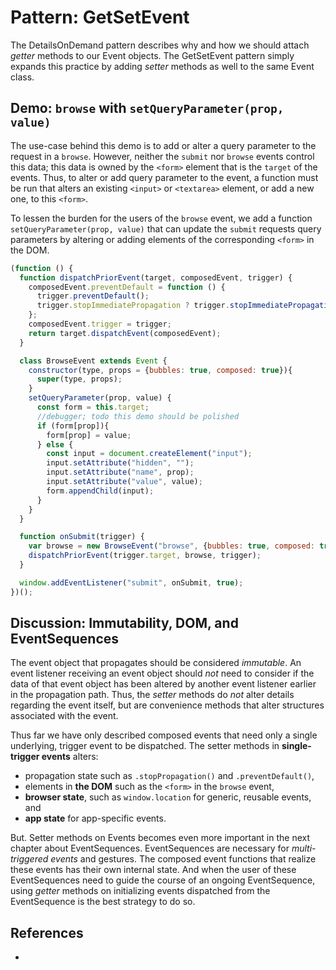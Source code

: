 # Pattern: GetSetEvent

The DetailsOnDemand pattern describes why and how we should attach *getter* methods to our Event objects. The GetSetEvent pattern simply expands this practice by adding *setter* methods as well to the same Event class.

## Demo: `browse` with `setQueryParameter(prop, value)` 

The use-case behind this demo is to add or alter a query parameter to the request in a `browse`. However, neither the `submit` nor `browse` events control this data; this data is owned by the `<form>` element that is the `target` of the events. Thus, to alter or add query parameter to the event, a function must be run that alters an existing `<input>` or `<textarea>` element, or add a new one, to this `<form>`.

To lessen the burden for the users of the `browse` event, we add a function `setQueryParameter(prop, value)` that can update the `submit` requests query parameters by altering or adding elements of the corresponding `<form>` in the DOM.

```javascript
(function () {
  function dispatchPriorEvent(target, composedEvent, trigger) {
    composedEvent.preventDefault = function () {
      trigger.preventDefault();
      trigger.stopImmediatePropagation ? trigger.stopImmediatePropagation() : trigger.stopPropagation();
    };
    composedEvent.trigger = trigger;
    return target.dispatchEvent(composedEvent);
  }

  class BrowseEvent extends Event {
    constructor(type, props = {bubbles: true, composed: true}){
      super(type, props);
    }
    setQueryParameter(prop, value) {
      const form = this.target;
      //debugger; todo this demo should be polished
      if (form[prop]){
        form[prop] = value;
      } else {
        const input = document.createElement("input");
        input.setAttribute("hidden", "");
        input.setAttribute("name", prop);
        input.setAttribute("value", value);
        form.appendChild(input);
      }
    }
  }

  function onSubmit(trigger) {
    var browse = new BrowseEvent("browse", {bubbles: true, composed: true});
    dispatchPriorEvent(trigger.target, browse, trigger);
  }

  window.addEventListener("submit", onSubmit, true);
})();
```

## Discussion: Immutability, DOM, and EventSequences

The event object that propagates should be considered *immutable*. An event listener receiving an event object should *not* need to consider if the data of that event object has been altered by another event listener earlier in the propagation path. Thus, the *setter* methods do *not* alter details regarding the event itself, but are convenience methods that alter structures associated with the event.

Thus far we have only described composed events that need only a single underlying, trigger event to be dispatched. The setter methods in **single-trigger events** alters:
 * propagation state such as `.stopPropagation()` and `.preventDefault()`,
 * elements in **the DOM** such as the `<form>` in the `browse` event,
 * **browser state**, such as `window.location` for generic, reusable events, and
 * **app state** for app-specific events.

But. Setter methods on Events becomes even more important in the next chapter about EventSequences. EventSequences are necessary for *multi-triggered events* and gestures. The composed event functions that realize these events has their own internal state. And when the user of these EventSequences need to guide the course of an ongoing EventSequence, using *getter* methods on initializing events dispatched from the EventSequence is the best strategy to do so.

## References

 * 